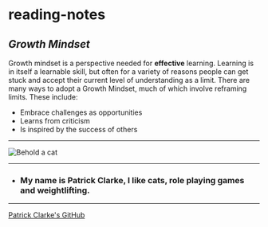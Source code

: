 # reading-notes
## ***Growth Mindset***
Growth mindset is a perspective needed for **effective** learning.  Learning is in itself a learnable skill, but often for a variety of reasons people can get stuck and accept their current level of understanding as a limit.  There are many ways to adopt a Growth Mindset, much of which involve reframing limits.  These include:
* Embrace challenges as opportunities
* Learns from criticism
* Is inspired by the success of others
---
![Behold a cat](https://upload.wikimedia.org/wikipedia/commons/thumb/6/69/June_odd-eyed-cat_cropped.jpg/712px-June_odd-eyed-cat_cropped.jpg)

---
* ### My name is Patrick Clarke, I like cats, role playing games and weightlifting. 
---
[Patrick Clarke's GitHub](https://github.com/PatrickPatch)
